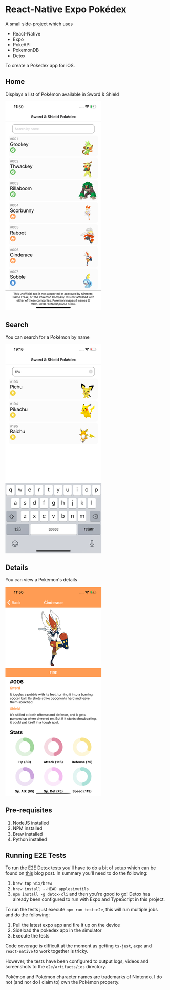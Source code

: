 # React-Native Expo Pokédex

A small side-project which uses
* React-Native
* Expo
* PokeAPI
* PokemonDB
* Detox

To create a Pokedex app for iOS.

## Home
Displays a list of Pokémon available in Sword & Shield

<img src="screenshots/home.png" alt="Home" width="300"/>

## Search
You can search for a Pokémon by name

<img src="screenshots/search.png" alt="Search" width="300"/>

## Details
You can view a Pokémon's details

<img src="screenshots/details.png" alt="Details" width="300"/>

## Pre-requisites
1. NodeJS installed
2. NPM installed
3. Brew installed
4. Python installed

## Running E2E Tests
To run the E2E Detox tests you'll have to do a bit of setup which can be found on [this](https://blog.expo.io/testing-expo-apps-with-detox-and-react-native-testing-library-7fbdbb82ac87) blog post. In summary you'll need to do the following:
1. `brew tap wix/brew`
2. `brew install --HEAD applesimutils`
3. `npm install -g detox-cli`
and then you're good to go! Detox has already been configured to run with Expo and TypeScript in this project.

To run the tests just execute `npm run test:e2e`, this will run multiple jobs and do the following:
1. Pull the latest expo app and fire it up on the device
2. Sideload the pokedex app in the simulator
3. Execute the tests

Code coverage is difficult at the moment as getting `ts-jest`, `expo` and `react-native` to work together is tricky.

However, the tests have been configured to output logs, videos and screenshots to the `e2e/artifacts/ios` directory.

Pokémon and Pokémon character names are trademarks of Nintendo. I do not (and nor do I claim to) own the Pokémon property.